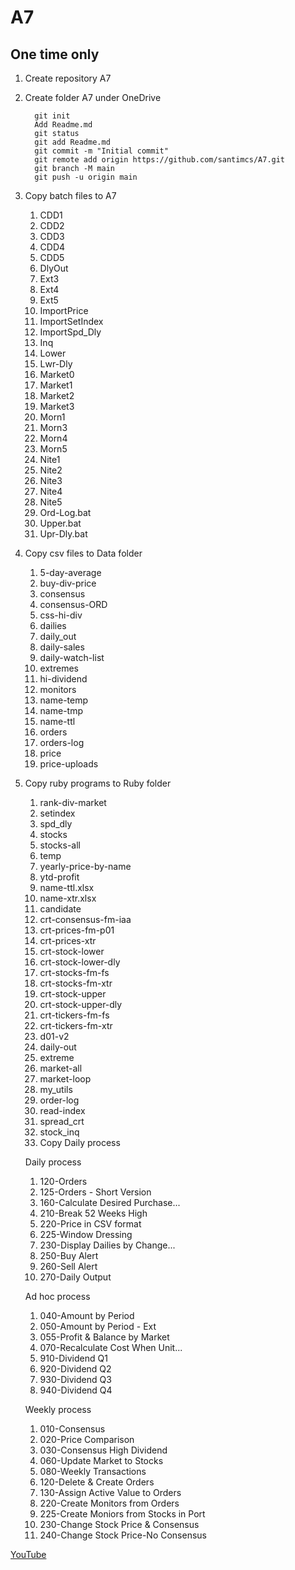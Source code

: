 
# A7

## One time only

1.  Create repository A7  

2. Create folder A7 under OneDrive

		 git init
		 Add Readme.md
		 git status
		 git add Readme.md
		 git commit -m "Initial commit"
		 git remote add origin https://github.com/santimcs/A7.git
		 git branch -M main
		 git push -u origin main
		
3. Copy batch files to A7

	1. CDD1
	2. CDD2
	3. CDD3
	4. CDD4
	5. CDD5
	6. DlyOut
	7. Ext3
	8. Ext4
	9. Ext5
	10. ImportPrice
	11. ImportSetIndex
	12. ImportSpd_Dly
	13. Inq
	14. Lower
	15. Lwr-Dly
	16. Market0
	17. Market1
	18. Market2
	19. Market3
	20. Morn1
	21. Morn3
	22. Morn4
	23. Morn5
	24. Nite1
	25. Nite2
	26. Nite3
	27. Nite4
	28. Nite5
	29. Ord-Log.bat
	30. Upper.bat
	31. Upr-Dly.bat

5. Copy csv files to Data folder

	1. 5-day-average
	2. buy-div-price
	3. consensus
	4. consensus-ORD
	5. css-hi-div
	6. dailies
	7. daily_out
	8. daily-sales
	9. daily-watch-list
	10. extremes
	11. hi-dividend
	12. monitors
	13. name-temp
	14. name-tmp
	15. name-ttl
	16. orders
	17. orders-log
	18. price
	19. price-uploads

6. Copy ruby programs to Ruby folder

	1. rank-div-market
	2. setindex
	3. spd_dly
	4. stocks
	5. stocks-all
	6. temp
	7. yearly-price-by-name
	8. ytd-profit
	9. name-ttl.xlsx
	10. name-xtr.xlsx
	11. candidate
	12. crt-consensus-fm-iaa
	13. crt-prices-fm-p01
	14. crt-prices-xtr
	15. crt-stock-lower
	16. crt-stock-lower-dly
	17. crt-stocks-fm-fs
	18. crt-stocks-fm-xtr
	19. crt-stock-upper
	20. crt-stock-upper-dly
	21. crt-tickers-fm-fs
	22. crt-tickers-fm-xtr
	23. d01-v2
	24. daily-out
	25. extreme
	26. market-all
	27. market-loop
	28. my_utils
	29. order-log
	30. read-index
	31. spread_crt
	32. stock_inq
	33. Copy Daily process

	Daily process
	
	1. 120-Orders
	2. 125-Orders - Short Version
	3. 160-Calculate Desired Purchase...
	4. 210-Break 52 Weeks High
	5. 220-Price in CSV format
	6. 225-Window Dressing
	7. 230-Display Dailies by Change...
	8. 250-Buy Alert
	9. 260-Sell Alert
	10. 270-Daily Output

	Ad hoc process
	
	1. 040-Amount by Period
	2. 050-Amount by Period - Ext
	3. 055-Profit & Balance by Market
	4. 070-Recalculate Cost When Unit...
	5. 910-Dividend Q1
	6. 920-Dividend Q2
	7. 930-Dividend Q3
	8. 940-Dividend Q4

	Weekly process

	1. 010-Consensus
	2. 020-Price Comparison
	3. 030-Consensus High Dividend
	4. 060-Update Market to Stocks
	5. 080-Weekly Transactions
	6. 120-Delete & Create Orders
	7. 130-Assign Active Value to Orders
	8. 220-Create Monitors from Orders
	9. 225-Create Moniors from Stocks in Port
	10. 230-Change Stock Price & Consensus
	11. 240-Change Stock Price-No Consensus
	

[YouTube](https://www.youtube.com/watch?v=h3oK1yX3CZ8&t=433s)